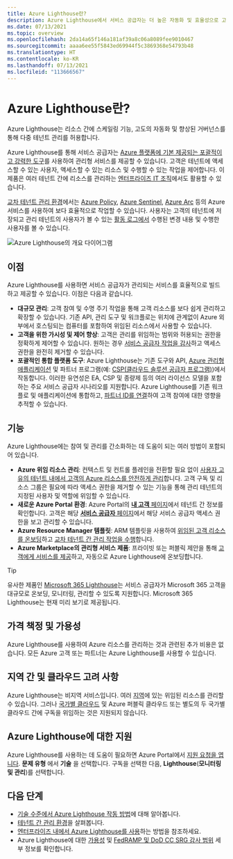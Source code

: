 ```yaml
---
title: Azure Lighthouse란?
description: Azure Lighthouse에서 서비스 공급자는 더 높은 자동화 및 효율성으로 고객을 위한 관리형 서비스를 제공할 수 있습니다.
ms.date: 07/13/2021
ms.topic: overview
ms.openlocfilehash: 2da14a65f146a181af39a8c06a8089fee9010467
ms.sourcegitcommit: aaaa6ee55f5843ed69944f5c3869368e54793b48
ms.translationtype: HT
ms.contentlocale: ko-KR
ms.lasthandoff: 07/13/2021
ms.locfileid: "113666567"
---
```

# <a name="what-is-azure-lighthouse"></a>Azure Lighthouse란?

Azure Lighthouse는 리소스 간에 스케일링 기능, 고도의 자동화 및 향상된 거버넌스를 통해 다중 테넌트 관리를 허용합니다.

Azure Lighthouse를 통해 서비스 공급자는 [Azure 플랫폼에 기본 제공되는 포괄적이고 강력한 도구](concepts/architecture.md)를 사용하여 관리형 서비스를 제공할 수 있습니다. 고객은 테넌트에 액세스할 수 있는 사용자, 액세스할 수 있는 리소스 및 수행할 수 있는 작업을 제어합니다. 이 제품은 여러 테넌트 간에 리소스를 관리하는 [엔터프라이즈 IT 조직](concepts/enterprise.md)에서도 활용할 수 있습니다.

[교차 테넌트 관리 환경](concepts/cross-tenant-management-experience.md)에서는 [Azure Policy](how-to/policy-at-scale.md), [Azure Sentinel](how-to/manage-sentinel-workspaces.md), [Azure Arc](how-to/manage-hybrid-infrastructure-arc.md) 등의 Azure 서비스를 사용하여 보다 효율적으로 작업할 수 있습니다. 사용자는 고객의 테넌트에 저장되고 관리 테넌트의 사용자가 볼 수 있는 [활동 로그에서](how-to/view-service-provider-activity.md) 수행된 변경 내용 및 수행한 사용자를 볼 수 있습니다.

![Azure Lighthouse의 개요 다이어그램](media/azure-lighthouse-overview.jpg)

## <a name="benefits"></a>이점

Azure Lighthouse를 사용하면 서비스 공급자가 관리되는 서비스를 효율적으로 빌드하고 제공할 수 있습니다. 이점은 다음과 같습니다.

- **대규모 관리**: 고객 참여 및 수명 주기 작업을 통해 고객 리소스를 보다 쉽게 관리하고 확장할 수 있습니다. 기존 API, 관리 도구 및 워크플로는 위치에 관계없이 Azure 외부에서 호스팅되는 컴퓨터를 포함하여 위임된 리소스에서 사용할 수 있습니다.
- **고객을 위한 가시성 및 제어 향상**: 고객은 관리를 위임하는 범위와 허용되는 권한을 정확하게 제어할 수 있습니다. 원하는 경우 [서비스 공급자 작업을 감사](how-to/view-service-provider-activity.md)하고 액세스 권한을 완전히 제거할 수 있습니다.
- **포괄적인 통합 플랫폼 도구**: Azure Lighthouse는 기존 도구와 API, [Azure 관리형 애플리케이션](concepts/managed-applications.md) 및 파트너 프로그램(예: [CSP(클라우드 솔루션 공급자 프로그램)](concepts/cloud-solution-provider.md))에서 작동합니다. 이러한 유연성은 EA, CSP 및 종량제 등의 여러 라이선스 모델을 포함하는 주요 서비스 공급자 시나리오를 지원합니다. Azure Lighthouse를 기존 워크플로 및 애플리케이션에 통합하고, [파트너 ID를 연결](how-to/partner-earned-credit.md)하여 고객 참여에 대한 영향을 추적할 수 있습니다.

## <a name="capabilities"></a>기능

Azure Lighthouse에는 참여 및 관리를 간소화하는 데 도움이 되는 여러 방법이 포함되어 있습니다.

- **Azure 위임 리소스 관리**: 컨텍스트 및 컨트롤 플레인을 전환할 필요 없이 [사용자 고유의 테넌트 내에서 고객의 Azure 리소스를 안전하게 관리](concepts/architecture.md)합니다. 고객 구독 및 리소스 그룹은 필요에 따라 액세스 권한을 제거할 수 있는 기능을 통해 관리 테넌트의 지정된 사용자 및 역할에 위임할 수 있습니다.
- **새로운 Azure Portal 환경**: Azure Portal의 [**내 고객** 페이지](how-to/view-manage-customers.md)에서 테넌트 간 정보를 확인합니다. 고객은 해당 [**서비스 공급자** 페이지](how-to/view-manage-service-providers.md)에서 해당 서비스 공급자 액세스 권한을 보고 관리할 수 있습니다.
- **Azure Resource Manager 템플릿**: ARM 템플릿을 사용하여 [위임된 고객 리소스를 온보딩](how-to/onboard-customer.md)하고 [교차 테넌트 간 관리 작업을 수행](samples/index.md)합니다.
- **Azure Marketplace의 관리형 서비스 제품**: 프라이빗 또는 퍼블릭 제안을 통해 [고객에게 서비스를 제공](concepts/managed-services-offers.md)하고, 자동으로 Azure Lighthouse에 온보딩합니다.

> [!TIP]
> 유사한 제품인 [Microsoft 365 Lighthouse](/microsoft-365/lighthouse/m365-lighthouse-overview)는 서비스 공급자가 Microsoft 365 고객을 대규모로 온보딩, 모니터링, 관리할 수 있도록 지원합니다. Microsoft 365 Lighthouse는 현재 미리 보기로 제공됩니다.

## <a name="pricing-and-availability"></a>가격 책정 및 가용성

Azure Lighthouse를 사용하여 Azure 리소스를 관리하는 것과 관련된 추가 비용은 없습니다. 모든 Azure 고객 또는 파트너는 Azure Lighthouse를 사용할 수 있습니다.

## <a name="cross-region-and-cloud-considerations"></a>지역 간 및 클라우드 고려 사항

Azure Lighthouse는 비지역 서비스입니다. 여러 [지역](../availability-zones/az-overview.md#regions)에 있는 위임된 리소스를 관리할 수 있습니다. 그러나 [국가별 클라우드](../active-directory/develop/authentication-national-cloud.md) 및 Azure 퍼블릭 클라우드 또는 별도의 두 국가별 클라우드 간에 구독을 위임하는 것은 지원되지 않습니다.

## <a name="support-for-azure-lighthouse"></a>Azure Lighthouse에 대한 지원

Azure Lighthouse를 사용하는 데 도움이 필요하면 Azure Portal에서 [지원 요청을 엽니다](..//azure-portal/supportability/how-to-create-azure-support-request.md). **문제 유형** 에서 **기술** 을 선택합니다. 구독을 선택한 다음, **Lighthouse**(**모니터링 및 관리**)를 선택합니다.

## <a name="next-steps"></a>다음 단계

- [기술 수준에서 Azure Lighthouse 작동 방법](concepts/architecture.md)에 대해 알아봅니다.
- [테넌트 간 관리 환경](concepts/cross-tenant-management-experience.md)을 살펴봅니다.
- [엔터프라이즈 내에서 Azure Lighthouse를 사용](concepts/enterprise.md)하는 방법을 참조하세요.
- Azure Lighthouse에 대한 [가용성](https://azure.microsoft.com/global-infrastructure/services/?products=azure-lighthouse&regions=all) 및 [FedRAMP 및 DoD CC SRG 감사 범위](../azure-government/compliance/azure-services-in-fedramp-auditscope.md) 세부 정보를 확인합니다.
